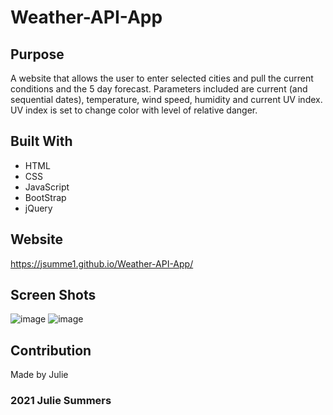 # Weather-API-App

## Purpose
A website that allows the user to enter selected cities and pull the current conditions and the 5 day forecast.
Parameters included are current (and sequential dates), temperature, wind speed, humidity and current UV index.
UV index is set to change color with level of relative danger.

## Built With
* HTML
* CSS
* JavaScript
* BootStrap
* jQuery

## Website
https://jsumme1.github.io/Weather-API-App/

## Screen Shots
![image](https://user-images.githubusercontent.com/88805050/135779330-f5a58397-97e9-455a-aa3c-0c6622be1e69.png)
![image](https://user-images.githubusercontent.com/88805050/135779345-a759bbc1-b82e-455b-b128-c9389fa4b3b3.png)

 ## Contribution
  Made by Julie
  
  ###  2021 Julie Summers

